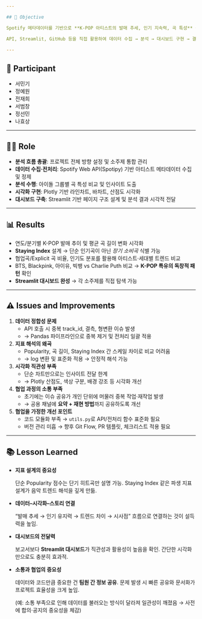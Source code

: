 ```yaml
---

## 🎯 Objective

Spotify 메타데이터를 기반으로 **K-POP 아티스트의 발매 추세, 인기 지속력, 곡 특성** 등을 다차원적으로 분석하고 시각화.

API, Streamlit, GitHub 등을 직접 활용하여 데이터 수집 → 분석 → 대시보드 구현 → 결과 공유까지 경험하는 것을 목표로 함.

---
```


## 👥 Participant

- 서민기
- 정예원
- 전재희
- 서범창
- 정선민
- 나효상

---

## 👋🏻 Role

- **분석 흐름 총괄**: 프로젝트 전체 방향 설정 및 소주제 통합 관리
- **데이터 수집·전처리**: Spotify Web API(Spotipy) 기반 아티스트 메타데이터 수집 및 정제
- **분석 수행**: 아이돌 그룹별 곡 특성 비교 및 인사이트 도출
- **시각화 구현**: Plotly 기반 라인차트, 바차트, 산점도 시각화
- **대시보드 구축**: Streamlit 기반 페이지 구조 설계 및 분석 결과 시각적 전달

---

## 📊 Results

- 연도/분기별 K-POP 발매 추이 및 평균 곡 길이 변화 시각화
- **Staying Index** 설계 → 단순 인기곡이 아닌 *장기 소비곡* 식별 가능
- 협업곡/Explicit 곡 비율, 인기도 분포를 활용해 아티스트·세대별 트렌드 비교
- BTS, Blackpink, 아이유, 빅뱅 vs Charlie Puth 비교 → **K-POP 특유의 독창적 패턴** 확인
- **Streamlit 대시보드 완성** → 각 소주제를 직접 탐색 가능

---

## ⚠️ Issues and Improvements

1. **데이터 정합성 문제**
    - API 호출 시 중복 track_id, 결측, 형변환 이슈 발생
    - → Pandas 파이프라인으로 중복 제거 및 전처리 일괄 적용
2. **지표 해석의 왜곡**
    - Popularity, 곡 길이, Staying Index 간 스케일 차이로 비교 어려움
    - → log 변환 및 표준화 적용 → 안정적 해석 가능
3. **시각화 직관성 부족**
    - 단순 차트만으로는 인사이트 전달 한계
    - → Plotly 산점도, 색상 구분, 배경 강조 등 시각화 개선
4. **협업 과정의 소통 부족**
    - 초기에는 이슈 공유가 개인 단위에 머물러 중복 작업·재작업 발생
    - → 공용 채널에 **요약 + 재현 방법**까지 공유하도록 개선
5. **협업을 가정한 개선 포인트**
    - 코드 모듈화 부족 → `utils.py`로 API/전처리 함수 표준화 필요
    - 버전 관리 미흡 → 향후 Git Flow, PR 템플릿, 체크리스트 적용 필요

---

## 📚 Lesson Learned

- **지표 설계의 중요성**
    
    단순 Popularity 점수는 단기 히트곡만 설명 가능. Staying Index 같은 파생 지표 설계가 음악 트렌드 해석을 깊게 만듦.
    
- **데이터–시각화–스토리 연결**
    
    “발매 추세 → 인기 유지력 → 트렌드 차이 → 시사점” 흐름으로 연결하는 것이 설득력을 높임.
    
- **대시보드의 전달력**
    
    보고서보다 **Streamlit 대시보드**가 직관성과 활용성이 높음을 확인. 간단한 시각화만으로도 충분히 효과적.
    
- **소통과 협업의 중요성**
    
    데이터와 코드만큼 중요한 건 **팀원 간 정보 공유**. 문제 발생 시 빠른 공유와 문서화가 프로젝트 효율성을 크게 높임.
    
    (예: 소통 부족으로 인해 데이터를 불러오는 방식이 달라져 일관성이 깨졌음 → 사전에 합의·공지의 중요성을 체감)